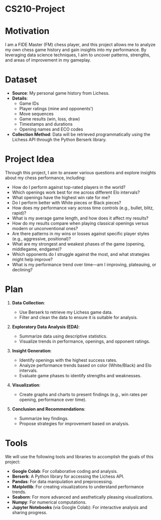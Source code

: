 # CS210-Project

# Motivation
I am a FIDE Master (FM) chess player, and this project allows me to analyze my own chess game history and gain insights into my performance. By leveraging data science techniques, I aim to uncover patterns, strengths, and areas of improvement in my gameplay.

# Dataset
- **Source**: My personal game history from Lichess.
- **Details**:
  - Game IDs
  - Player ratings (mine and opponents')
  - Move sequences
  - Game results (win, loss, draw)
  - Timestamps and durations
  - Opening names and ECO codes
- **Collection Method**: Data will be retrieved programmatically using the Lichess API through the Python Berserk library.

# Project Idea
Through this project, I aim to answer various questions and explore insights about my chess performance, including:
- How do I perform against top-rated players in the world?
- Which openings work best for me across different Elo intervals?
- What openings have the highest win rate for me?
- Do I perform better with White pieces or Black pieces?
- How does my performance vary across time controls (e.g., bullet, blitz, rapid)?
- What is my average game length, and how does it affect my results?
- How do my results compare when playing classical openings versus modern or unconventional ones?
- Are there patterns in my wins or losses against specific player styles (e.g., aggressive, positional)?
- What are my strongest and weakest phases of the game (opening, middlegame, endgame)?
- Which opponents do I struggle against the most, and what strategies might help improve?
- What is my performance trend over time—am I improving, plateauing, or declining?

# Plan
1. **Data Collection**:
   - Use Berserk to retrieve my Lichess game data.
   - Filter and clean the data to ensure it is suitable for analysis.

2. **Exploratory Data Analysis (EDA)**:
   - Summarize data using descriptive statistics.
   - Visualize trends in performance, openings, and opponent ratings.

3. **Insight Generation**:
   - Identify openings with the highest success rates.
   - Analyze performance trends based on color (White/Black) and Elo intervals.
   - Evaluate game phases to identify strengths and weaknesses.

4. **Visualization**:
   - Create graphs and charts to present findings (e.g., win rates per opening, performance over time).

5. **Conclusion and Recommendations**:
   - Summarize key findings.
   - Propose strategies for improvement based on analysis.

# Tools
We will use the following tools and libraries to accomplish the goals of this project:
- **Google Colab**: For collaborative coding and analysis.
- **Berserk**: A Python library for accessing the Lichess API.
- **Pandas**: For data manipulation and preprocessing.
- **Matplotlib**: For creating visualizations to understand performance trends.
- **Seaborn**: For more advanced and aesthetically pleasing visualizations.
- **Numpy**: For numerical computations.
- **Jupyter Notebooks** (via Google Colab): For interactive analysis and sharing progress.
